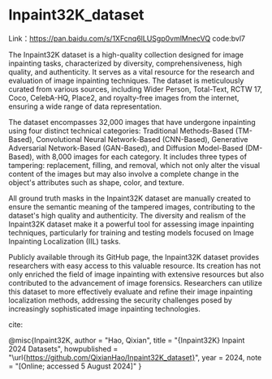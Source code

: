 # Inpaint32K_dataset
Link：https://pan.baidu.com/s/1XFcnq6lLUSgp0vmlMnecVQ 
code:bvl7 

The Inpaint32K dataset is a high-quality collection designed for image inpainting tasks, characterized by diversity, comprehensiveness, high quality, and authenticity. It serves as a vital resource for the research and evaluation of image inpainting techniques. The dataset is meticulously curated from various sources, including Wider Person, Total-Text, RCTW 17, Coco, CelebA-HQ, Place2, and royalty-free images from the internet, ensuring a wide range of data representation.

The dataset encompasses 32,000 images that have undergone inpainting using four distinct technical categories: Traditional Methods-Based (TM-Based), Convolutional Neural Network-Based (CNN-Based), Generative Adversarial Network-Based (GAN-Based), and Diffusion Model-Based (DM-Based), with 8,000 images for each category. It includes three types of tampering: replacement, filling, and removal, which not only alter the visual content of the images but may also involve a complete change in the object's attributes such as shape, color, and texture.

All ground truth masks in the Inpaint32K dataset are manually created to ensure the semantic meaning of the tampered images, contributing to the dataset's high quality and authenticity. The diversity and realism of the Inpaint32K dataset make it a powerful tool for assessing image inpainting techniques, particularly for training and testing models focused on Image Inpainting Localization (IIL) tasks.

Publicly available through its GitHub page, the Inpaint32K dataset provides researchers with easy access to this valuable resource. Its creation has not only enriched the field of image inpainting with extensive resources but also contributed to the advancement of image forensics. Researchers can utilize this dataset to more effectively evaluate and refine their image inpainting localization methods, addressing the security challenges posed by increasingly sophisticated image inpainting technologies.

cite:

@misc{Inpaint32K,
  author = "Hao, Qixian",
  title = "{Inpaint32K} Inpaint 2024 Datasets",
  howpublished = "\url{https://github.com/QixianHao/Inpaint32K_dataset}",
  year = 2024,
  note = "[Online; accessed 5 August 2024]"
}
